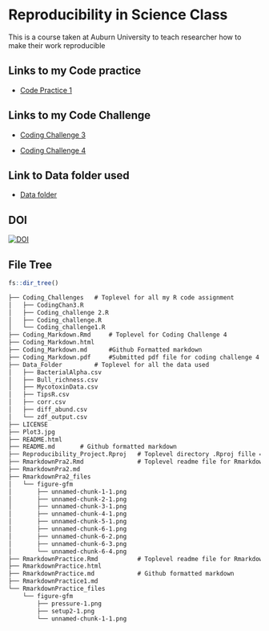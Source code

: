 # Reproducibility in Science Class
 This is a course taken at Auburn University to teach researcher how to make their work reproducible
 
## Links to my Code practice
- [Code Practice 1](RmarkdownPractice.md)


## Links to my Code Challenge

- [Coding Challenge 3](RmarkdownPra2.md)

- [Coding Challenge 4](Coding_Markdown.md)

## Link to Data folder used
- [Data folder](Data_Folder)

## DOI
[![DOI](https://zenodo.org/badge/924887632.svg)](https://doi.org/10.5281/zenodo.14934561)

## File Tree
```r
fs::dir_tree()

```
```markdown
├── Coding_Challenges   # Toplevel for all my R code assignment
│   ├── CodingChan3.R   
│   ├── Coding_challenge 2.R
│   ├── Coding_challenge.R
│   └── Coding_challenge1.R
├── Coding_Markdown.Rmd     # Toplevel for Coding Challenge 4
├── Coding_Markdown.html
├── Coding_Markdown.md      #Github Formatted markdown
├── Coding_Markdown.pdf     #Submitted pdf file for coding challenge 4
├── Data_Folder         # Toplevel for all the data used
│   ├── BacterialAlpha.csv
│   ├── Bull_richness.csv
│   ├── MycotoxinData.csv
│   ├── TipsR.csv
│   ├── corr.csv
│   ├── diff_abund.csv
│   └── zdf_output.csv
├── LICENSE
├── Plot3.jpg
├── README.html
├── README.md       # Github formatted markdown
├── Reproducibility_Project.Rproj   # Toplevel directory .Rproj fille =working directory
├── RmarkdownPra2.Rmd               # Toplevel readme file for Rmarkdown parctice 2
├── RmarkdownPra2.md
├── RmarkdownPra2_files
│   └── figure-gfm
│       ├── unnamed-chunk-1-1.png
│       ├── unnamed-chunk-2-1.png
│       ├── unnamed-chunk-3-1.png
│       ├── unnamed-chunk-4-1.png
│       ├── unnamed-chunk-5-1.png
│       ├── unnamed-chunk-6-1.png
│       ├── unnamed-chunk-6-2.png
│       ├── unnamed-chunk-6-3.png
│       └── unnamed-chunk-6-4.png
├── RmarkdownPractice.Rmd           # Toplevel readme file for Rmarkdown parctice 2
├── RmarkdownPractice.html
├── RmarkdownPractice.md            # Github formatted markdown
├── RmarkdownPractice1.md
└── RmarkdownPractice_files
    └── figure-gfm
        ├── pressure-1.png
        ├── setup2-1.png
        └── unnamed-chunk-1-1.png
```




